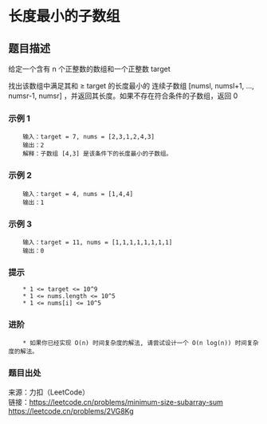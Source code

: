 # 长度最小的子数组

## 题目描述

给定一个含有 n 个正整数的数组和一个正整数 target

找出该数组中满足其和 ≥ target 的长度最小的 连续子数组 [numsl, numsl+1, ..., numsr-1, numsr] ，并返回其长度。如果不存在符合条件的子数组，返回 0

### 示例 1

```text
    输入：target = 7, nums = [2,3,1,2,4,3]
    输出：2
    解释：子数组 [4,3] 是该条件下的长度最小的子数组。
```

### 示例 2

```text
    输入：target = 4, nums = [1,4,4]
    输出：1
```

### 示例 3

```text
    输入：target = 11, nums = [1,1,1,1,1,1,1,1]
    输出：0
```

### 提示

```text
    * 1 <= target <= 10^9
    * 1 <= nums.length <= 10^5
    * 1 <= nums[i] <= 10^5
```

### 进阶

```text
    * 如果你已经实现 O(n) 时间复杂度的解法, 请尝试设计一个 O(n log(n)) 时间复杂度的解法。
```

### 题目出处

来源：力扣（LeetCode）  
链接：<https://leetcode.cn/problems/minimum-size-subarray-sum>  
      <https://leetcode.cn/problems/2VG8Kg>
